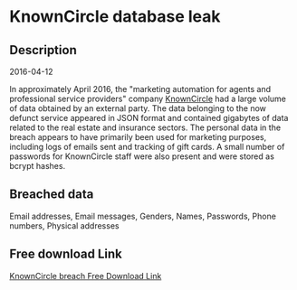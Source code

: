 # KnownCircle database leak

## Description

2016-04-12

In approximately April 2016, the &quot;marketing automation for agents and professional service providers&quot; company <a href="https://web.archive.org/web/20171020171534/https://knowncircle.com/" target="_blank" rel="noopener">KnownCircle</a> had a large volume of data obtained by an external party. The data belonging to the now defunct service appeared in JSON format and contained gigabytes of data related to the real estate and insurance sectors. The personal data in the breach appears to have primarily been used for marketing purposes, including logs of emails sent and tracking of gift cards. A small number of passwords for KnownCircle staff were also present and were stored as bcrypt hashes.

## Breached data

Email addresses, Email messages, Genders, Names, Passwords, Phone numbers, Physical addresses

## Free download Link

[KnownCircle breach Free Download Link](https://tinyurl.com/2b2k277t)